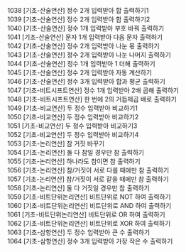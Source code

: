 1038 [기초-산술연산] 정수 2개 입력받아 합 출력하기1  
1039 [기초-산술연산] 정수 2개 입력받아 합 출력하기2  
1040 [기초-산술연산] 정수 1개 입력받아 부호 바꿔 출력하기  
1041 [기초-산술연산] 문자 1개 입력받아 다음 문자 출력하기  
1042 [기초-산술연산] 정수 2개 입력받아 나눈 몫 출력하기  
1043 [기초-산술연산] 정수 2개 입력받아 나눈 나머지 출력하기  
1044 [기초-산술연산] 정수 1개 입력받아 1 더해 출력하기  
1045 [기초-산술연산] 정수 2개 입력받아 자동 계산하기  
1046 [기초-산술연산] 정수 3개 입력받아 합과 평균 출력하기  
1047 [기초-비트시프트연산] 정수 1개 입력받아 2배 곱해 출력하기  
1048 [기초-비트시프트연산] 한 번에 2의 거듭제곱 배로 출력하기  
1049 [기초-비교연산] 두 정수 입력받아 비교하기1  
1050 [기초-비교연산] 두 정수 입력받아 비교하기2  
1051 [기초-비교연산] 두 정수 입력받아 비교하기3  
1052 [기초-비교연산] 두 정수 입력받아 비교하기4  
1053 [기초-논리연산] 참 거짓 바꾸기  
1054 [기초-논리연산] 둘 다 참일 경우만 참 출력하기  
1055 [기초-논리연산] 하나라도 참이면 참 출력하기  
1056 [기초-논리연산] 참/거짓이 서로 다를 때에만 참 출력하기  
1057 [기초-논리연산] 참/거짓이 서로 같을 때에만 참 출력하기  
1058 [기초-논리연산] 둘 다 거짓일 경우만 참 출력하기  
1059 [기초-비트단위논리연산] 비트단위로 NOT 하여 출력하기  
1060 [기초-비트단위논리연산] 비트단위로 AND 하여 출력하기  
1061 [기초-비트단위논리연산] 비트단위로 OR 하여 출력하기  
1062 [기초-비트단위논리연산] 비트단위로 XOR 하여 출력하기  
1063 [기초-삼항연산] 두 정수 입력받아 큰 수 출력하기  
1064 [기초-삼항연산] 정수 3개 입력받아 가장 작은 수 출력하기  